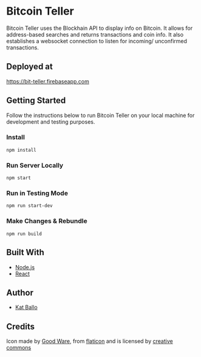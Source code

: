 # Bitcoin Teller
Bitcoin Teller uses the Blockhain API to display info on Bitcoin. It allows for address-based searches and returns transactions and coin info. It also establishes a websocket connection to listen for incoming/ unconfirmed transactions.

## Deployed at
https://bit-teller.firebaseapp.com

## Getting Started
Follow the instructions below to run Bitcoin Teller on your local machine for development and testing purposes.

### Install

```
npm install
```

### Run Server Locally
```
npm start
```
### Run in Testing Mode
```
npm run start-dev
```

### Make Changes & Rebundle
```
npm run build
```

## Built With
* [Node.js](https://nodejs.org/en/)
* [React](https://reactjs.org/)

## Author
* [Kat Ballo](https://github.com/ketikat)

## Credits
Icon made by [Good Ware](https://www.flaticon.com/authors/good-ware), from [flaticon](https://www.flaticon.com) and is licensed by [creative commons](http://creativecommons.org/licenses/by/3.0)
